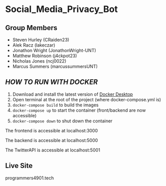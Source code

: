 # Social_Media_Privacy_Bot

## Group Members

- Steven Hurley (CRaiden23)
- Alek Racz (lakeczar)
- Jonathon Wright (JonathonWright-UNT)
- Matthew Robinson (j4ckpot23)
- Nicholas Jones (ncj0022)
- Marcus Summers (marcussummersUNT)

## *HOW TO RUN WITH DOCKER*
 1. Download and install the latest version of [Docker Desktop](https://hub.docker.com/editions/community/docker-ce-desktop-windows?tab=description)
 2.  Open terminal at the root of the project (where docker-compose.yml is)
 3.  `docker-compose build` to build the images  
 4.  `docker-compose up` to start the container (front/backend are now accessible)
 5.  `docker-compose down` to shut down the container

The frontend is accessible at localhost:3000

The backend is accessible at localhost:5000

The TwitterAPI is accessible at localhost:5001

## Live Site

programmers4901.tech

